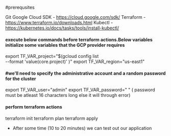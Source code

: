 #prerequsites

Git
Google Cloud SDK - https://cloud.google.com/sdk/
Terraform - https://www.terraform.io/downloads.html
Kubectl - https://kubernetes.io/docs/tasks/tools/install-kubectl/



#### execute below commands before terraform actions.Below variables initialize some variables that the GCP provider requires

export TF_VAR_project="$(gcloud config list \
  --format 'value(core.project)'
)"
export TF_VAR_region="us-east1"

#### #we’ll need to specify the administrative account and a random password for the cluster
export TF_VAR_user="admin"
export TF_VAR_password=" "   ( password must be atleast 16 characters long else it will through error)


#### perform terraform actions

terraform init
terraform plan
terraform apply

- After some time (10 to 20 minutes) we can test out our application

